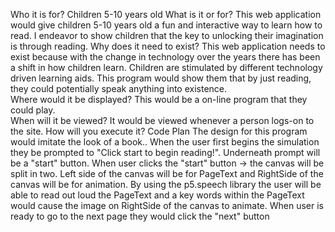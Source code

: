 Who it is for?
Children 5-10 years old 
What is it or for?
This web application would give children 5-10 years old a fun and interactive way to learn how to read. I endeavor to show children that the key to unlocking their imagination is through reading. 
Why does it need to exist?
This web application needs to exist because with the change in technology over the years there has been a shift in how children learn.  Children are stimulated by different technology driven learning aids. This program would show them that by just reading, they could potentially speak anything into existence.   
Where would it be displayed?
This would be a on-line program that they could play.  
When will it be viewed?
It would be viewed whenever a person logs-on to the site. 
How will you execute it?
Code Plan
The design for this program would imitate the look of a book.. 
When the user first begins the simulation they be prompted to "Click start to  begin reading!". Underneath prompt will be a "start" button.
When user clicks the "start" button -> the canvas will be split in two.
Left side of the canvas will be for PageText and RightSide of the canvas will be for animation. 
By using the p5.speech library the user will be able to read out loud the PageText and a key words within the PageText would cause the image on RightSide of the canvas to animate.
When user is ready to go to the next page they would click the "next" button 
